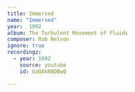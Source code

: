 ```yaml
---
title: Immersed
name: "Immersed"
year:  1992
album: The Turbulent Movement of Fluids
composer: Rob Nelson
ignore: true
recordingz:
  - year: 1992
    source: youtube
    id: UaQAkN8DBwQ

---
```




